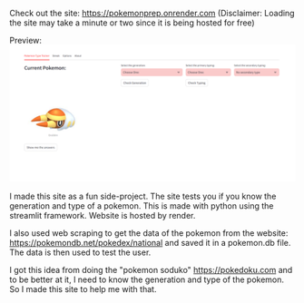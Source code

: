Check out the site: https://pokemonprep.onrender.com (Disclaimer: Loading the site may take a minute or two since it is being hosted for free)

Preview:
![image](./data/preview.png)

I made this site as a fun side-project. The site tests you if you know the generation and type of a pokemon. This is made with python using the streamlit framework. Website is hosted by render.

I also used web scraping to get the data of the pokemon from the website: https://pokemondb.net/pokedex/national and saved it in a pokemon.db file. The data is then used to test the user.

I got this idea from doing the "pokemon soduko" https://pokedoku.com and to be better at it, I need to know the generation and type of the pokemon. So I made this site to help me with that.

